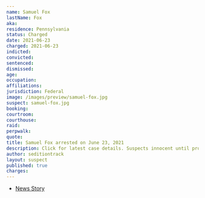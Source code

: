 ```yaml
---
name: Samuel Fox
lastName: Fox
aka:
residence: Pennsylvania
status: Charged
date: 2021-06-23
charged: 2021-06-23
indicted:
convicted: 
sentenced: 
dismissed: 
age:
occupation:
affiliations:
jurisdiction: Federal
image: /images/preview/samuel-fox.jpg
suspect: samuel-fox.jpg
booking:
courtroom:
courthouse:
raid:
perpwalk:
quote:
title: Samuel Fox arrested on June 23, 2021
description: Click for latest case details. Suspects innocent until proven guilty.
author: seditiontrack
layout: suspect
published: true
charges:
---
```

- [News Story](https://triblive.com/local/westmoreland/3-more-western-pa-residents-including-scottdale-man-charged-in-capitol-riots/)
